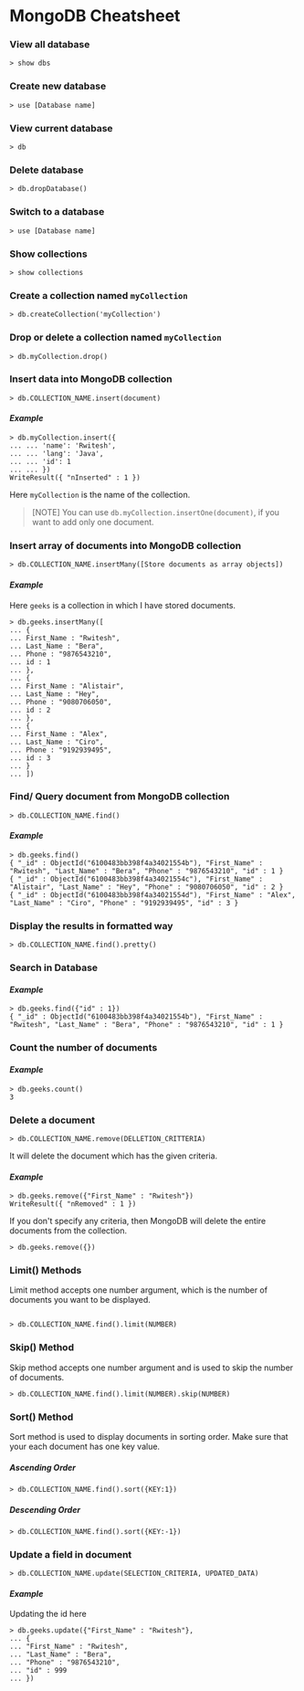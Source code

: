 # MongoDB Cheatsheet
### View all database
```
> show dbs
```

### Create new database
```
> use [Database name]
```

### View current database
```
> db
```

### Delete database
```
> db.dropDatabase()
```

### Switch to a database
```
> use [Database name]
```

### Show collections
```
> show collections

```
### Create a collection named `myCollection`
```
> db.createCollection('myCollection')
```

### Drop or delete a collection named `myCollection`
```
> db.myCollection.drop()
```

### Insert data into MongoDB collection
```
> db.COLLECTION_NAME.insert(document)
```
#### *Example*
```
> db.myCollection.insert({
... ... 'name': 'Rwitesh',
... ... 'lang': 'Java',
... ... 'id': 1
... ... })
WriteResult({ "nInserted" : 1 })
```
Here `myCollection` is the name of the collection.

> [NOTE]
> You can use `db.myCollection.insertOne(document)`, if you want to add only one document.

### Insert array of documents into MongoDB collection
```
> db.COLLECTION_NAME.insertMany([Store documents as array objects])
```
#### *Example*
Here `geeks` is a collection in which I have stored documents.
```
> db.geeks.insertMany([
... {
... First_Name : "Rwitesh",
... Last_Name : "Bera",
... Phone : "9876543210",
... id : 1
... },
... {
... First_Name : "Alistair",
... Last_Name : "Hey",
... Phone : "9080706050",
... id : 2
... },
... {
... First_Name : "Alex",
... Last_Name : "Ciro",
... Phone : "9192939495",
... id : 3
... }
... ])
```

### Find/ Query document from MongoDB collection
```
> db.COLLECTION_NAME.find()
```
#### *Example*
```
> db.geeks.find()
{ "_id" : ObjectId("6100483bb398f4a34021554b"), "First_Name" : "Rwitesh", "Last_Name" : "Bera", "Phone" : "9876543210", "id" : 1 }
{ "_id" : ObjectId("6100483bb398f4a34021554c"), "First_Name" : "Alistair", "Last_Name" : "Hey", "Phone" : "9080706050", "id" : 2 }
{ "_id" : ObjectId("6100483bb398f4a34021554d"), "First_Name" : "Alex", "Last_Name" : "Ciro", "Phone" : "9192939495", "id" : 3 }
```

### Display the results in formatted way
```
> db.COLLECTION_NAME.find().pretty()
```

### Search in Database
#### *Example*
```
> db.geeks.find({"id" : 1})
{ "_id" : ObjectId("6100483bb398f4a34021554b"), "First_Name" : "Rwitesh", "Last_Name" : "Bera", "Phone" : "9876543210", "id" : 1 }
```

### Count the number of documents
#### *Example*
```
> db.geeks.count()
3
```

### Delete a document
```
> db.COLLECTION_NAME.remove(DELLETION_CRITTERIA)
```
It will delete the document which has the given criteria.
#### *Example*
```
> db.geeks.remove({"First_Name" : "Rwitesh"})
WriteResult({ "nRemoved" : 1 })
```
If you don't specify any criteria, then MongoDB will delete the entire documents from the collection.
```
> db.geeks.remove({})
```

### Limit() Methods
Limit method accepts one number argument, which is the number of documents you want to be displayed.
```

> db.COLLECTION_NAME.find().limit(NUMBER)
```

### Skip() Method
Skip method accepts one number argument and is used to skip the number of documents.
```
> db.COLLECTION_NAME.find().limit(NUMBER).skip(NUMBER)
```

### Sort() Method
Sort method is used to display documents in sorting order. Make sure that your each document has one key value.

##### Ascending Order
```
> db.COLLECTION_NAME.find().sort({KEY:1})
```

##### Descending Order
```
> db.COLLECTION_NAME.find().sort({KEY:-1})
```

### Update a field in document
```
> db.COLLECTION_NAME.update(SELECTION_CRITERIA, UPDATED_DATA)
```
#### *Example*
Updating the id here
```
> db.geeks.update({"First_Name" : "Rwitesh"}, 
... { 
... "First_Name" : "Rwitesh",
... "Last_Name" : "Bera",
... "Phone" : "9876543210",
... "id" : 999 
... })
```